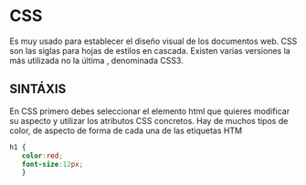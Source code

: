 # CSS

Es muy usado para establecer el diseño visual de los documentos web. CSS son las siglas para hojas de estilos en cascada. Existen varias versiones la más utilizada no la última , denominada 
CSS3.


## SINTÁXIS

En CSS primero debes seleccionar el elemento html que quieres modificar su aspecto y utilizar los atributos CSS concretos. Hay de muchos tipos de color, de aspecto de forma de cada una de las etiquetas HTM

```css
h1 {
   color:red;
   font-size:12px;
   }
```
